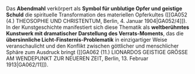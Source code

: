 
Das **Abendmahl** verkörpert als **Symbol für unblutige Opfer und geistige Schuld** die spirituelle Transformation des materiellen Opferkultes ([[GA052 (4.) THEOSOPHIE UND CHRISTENTUM, Berlin, 4. Januar 1904|GA052/4]]). In der Kunstgeschichte manifestiert sich diese Thematik als **weltberühmtes Kunstwerk mit dramatischer Darstellung des Verrats-Moments**, das die **übersinnliche Licht-Finsternis-Problematik** in einzigartiger Weise veranschaulicht und den Konflikt zwischen göttlicher und menschlicher Sphäre zum Ausdruck bringt ([[GA062 (11.) LIONARDOS GEISTIGE GRÖSSE AM WENDEPUNKT ZUR NEUEREN ZEIT, Berlin, 13. Februar 1913|GA062/11]]).
